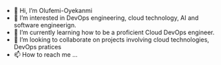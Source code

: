 - 👋 Hi, I’m Olufemi-Oyekanmi
- 👀 I’m interested in DevOps engineering, cloud technology, AI and software engineerign.
- 🌱 I’m currently learning how to be a proficient Cloud DevOps engineer.
- 💞️ I’m looking to collaborate on projects involving cloud technologies, DevOps pratices
- 📫 How to reach me ...

<!---
Olufemi-Oyekanmi/Olufemi-Oyekanmi is a ✨ special ✨ repository because its `README.md` (this file) appears on your GitHub profile.
You can click the Preview link to take a look at your changes.
--->
